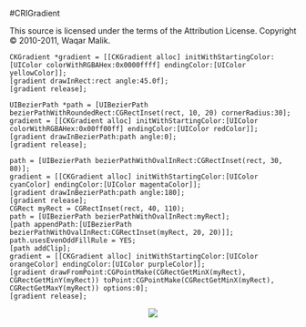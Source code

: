 #CRIGradient

This source is licensed under the terms of the Attribution License.  Copyright &copy; 2010-2011, Waqar Malik.

    CKGradient *gradient = [[CKGradient alloc] initWithStartingColor:[UIColor colorWithRGBAHex:0x0000ffff] endingColor:[UIColor yellowColor]];
    [gradient drawInRect:rect angle:45.0f];
    [gradient release];

    UIBezierPath *path = [UIBezierPath bezierPathWithRoundedRect:CGRectInset(rect, 10, 20) cornerRadius:30];
    gradient = [[CKGradient alloc] initWithStartingColor:[UIColor colorWithRGBAHex:0x00ff00ff] endingColor:[UIColor redColor]];
    [gradient drawInBezierPath:path angle:0];
    [gradient release];

    path = [UIBezierPath bezierPathWithOvalInRect:CGRectInset(rect, 30, 80)];
    gradient = [[CKGradient alloc] initWithStartingColor:[UIColor cyanColor] endingColor:[UIColor magentaColor]];
    [gradient drawInBezierPath:path angle:180];
    [gradient release];
    CGRect myRect = CGRectInset(rect, 40, 110);
    path = [UIBezierPath bezierPathWithOvalInRect:myRect];
    [path appendPath:[UIBezierPath bezierPathWithOvalInRect:CGRectInset(myRect, 20, 20)]];
    path.usesEvenOddFillRule = YES;
    [path addClip];
    gradient = [[CKGradient alloc] initWithStartingColor:[UIColor orangeColor] endingColor:[UIColor purpleColor]];
    [gradient drawFromPoint:CGPointMake(CGRectGetMinX(myRect), CGRectGetMinY(myRect)) toPoint:CGPointMake(CGRectGetMinX(myRect), CGRectGetMaxY(myRect)) options:0];
    [gradient release];

<center>
<img src="https://github.com/wmalloc/CKGradient/raw/master/CKGradient.png" />
</center>
